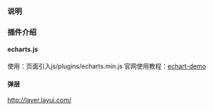### 说明

### 插件介绍
#### echarts.js
使用：页面引入js/plugins/echarts.min.js
官网使用教程：[echart-demo](https://echarts.baidu.com/examples/)

#### 弹层
http://layer.layui.com/